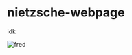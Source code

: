# nietzsche-webpage
idk


![fred](https://user-images.githubusercontent.com/86810099/178830797-5b384fda-27ce-4ce4-9ce4-8325729302d1.png)
